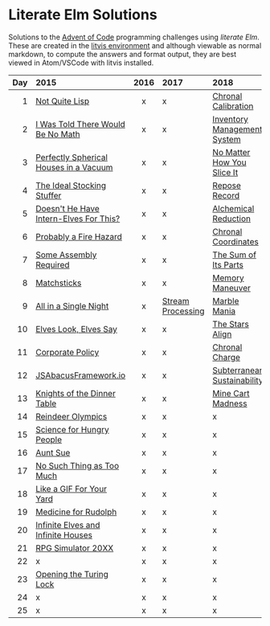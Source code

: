 # Literate Elm Solutions

Solutions to the [Advent of Code](http://adventofcode.com) programming challenges using _literate Elm_.
These are created in the [litvis environment](https://github.com/gicentre/litvis) and although viewable as normal markdown, to compute the answers and format output, they are best viewed in Atom/VSCode with litvis installed.

| Day | 2015                                                  | 2016 | 2017                             | 2018                                       |
| --: | :---------------------------------------------------- | :--: | :------------------------------- | :----------------------------------------- |
|   1 | [Not Quite Lisp](d01_2015.md)                         |  x   | x                                | [Chronal Calibration](d01_2018.md)         |
|   2 | [I Was Told There Would Be No Math](d02_2015.md)      |  x   | x                                | [Inventory Management System](d02_2018.md) |
|   3 | [Perfectly Spherical Houses in a Vacuum](d03_2015.md) |  x   | x                                | [No Matter How You Slice It](d03_2018.md)  |
|   4 | [The Ideal Stocking Stuffer](d04_2015.md)             |  x   | x                                | [Repose Record](d04_2018.md)               |
|   5 | [Doesn't He Have Intern-Elves For This?](d05_2015.md) |  x   | x                                | [Alchemical Reduction](d05_2018.md)        |
|   6 | [Probably a Fire Hazard](d06_2015.md)                 |  x   | x                                | [Chronal Coordinates](d06_2018.md)         |
|   7 | [Some Assembly Required](d07_2015.md)                 |  x   | x                                | [The Sum of Its Parts](d07_2018.md)        |
|   8 | [Matchsticks](d08_2015.md)                            |  x   | x                                | [Memory Maneuver](d08_2018.md)             |
|   9 | [All in a Single Night](d09_2015.md)                  |  x   | [Stream Processing](d09_2017.md) | [Marble Mania](d09_2018.md)                |
|  10 | [Elves Look, Elves Say](d10_2015.md)                  |  x   | x                                | [The Stars Align](d10_2018.md)             |
|  11 | [Corporate Policy](d11_2015.md)                       |  x   | x                                | [Chronal Charge](d11_2018.md)              |
|  12 | [JSAbacusFramework.io](d12_2015.md)                   |  x   | x                                | [Subterranean Sustainability](d12_2018.md) |
|  13 | [Knights of the Dinner Table](d13_2015.md)            |  x   | x                                | [Mine Cart Madness](d13_2018.md)           |
|  14 | [Reindeer Olympics](d14_2015.md)                      |  x   | x                                | x                                          |
|  15 | [Science for Hungry People](d15_2015.md)              |  x   | x                                | x                                          |
|  16 | [Aunt Sue](d16_2015.md)                               |  x   | x                                | x                                          |
|  17 | [No Such Thing as Too Much](d17_2015.md)              |  x   | x                                | x                                          |
|  18 | [Like a GIF For Your Yard](d18_2015.md)               |  x   | x                                | x                                          |
|  19 | [Medicine for Rudolph](d19_2015.md)                   |  x   | x                                | x                                          |
|  20 | [Infinite Elves and Infinite Houses](d20_2015.md)     |  x   | x                                | x                                          |
|  21 | [RPG Simulator 20XX](d21_2015.md)                     |  x   | x                                | x                                          |
|  22 | x                                                     |  x   | x                                | x                                          |
|  23 | [Opening the Turing Lock](d23_2015.md)                |  x   | x                                | x                                          |
|  24 | x                                                     |  x   | x                                | x                                          |
|  25 | x                                                     |  x   | x                                | x                                          |

